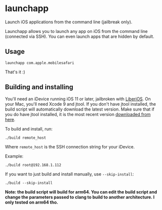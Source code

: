 # launchapp

Launch iOS applications from the command line (jailbreak only).

Launchapp allows you to launch any app on iOS from the command line (connected via SSH). You can even launch apps that are hidden by default.

## Usage

`launchapp com.apple.mobilesafari`

That's it :)

## Building and installing

You'll need an iDevice running iOS 11 or later, jailbroken with [LiberiOS](http://newosxbook.com/liberios/). On your Mac, you'll need Xcode 9 and jtool. If you don't have jtool installed, the build script will automatically download the latest version. Make sure that if you do have jtool installed, it is the most recent version [downloaded from here](http://www.newosxbook.com/tools/jtool.html).

To build and install, run:

`./build remote_host`

Where `remote_host` is the SSH connection string for your iDevice.

Example:

`./build root@192.168.1.112`

If you want to just build and install manually, use `--skip-install`:

`./build --skip-install`

**Note: the build script will build for arm64. You can edit the build script and change the parameters passed to clang to build to another architecture. I only tested on arm64 tho.**